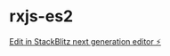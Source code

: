 # rxjs-es2

[Edit in StackBlitz next generation editor ⚡️](https://stackblitz.com/~/github.com/acapodanno/rxjs-es2)
